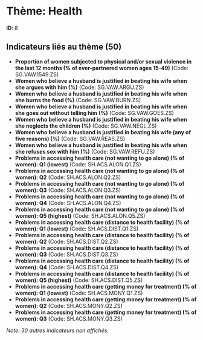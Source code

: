 # Thème: Health

**ID**: 8

## Indicateurs liés au thème (50)

- **Proportion of women subjected to physical and/or sexual violence in the last 12 months (% of ever-partnered women ages 15-49)** (Code: SG.VAW.1549.ZS)
- **Women who believe a husband is justified in beating his wife when she argues with him (%)** (Code: SG.VAW.ARGU.ZS)
- **Women who believe a husband is justified in beating his wife when she burns the food (%)** (Code: SG.VAW.BURN.ZS)
- **Women who believe a husband is justified in beating his wife when she goes out without telling him (%)** (Code: SG.VAW.GOES.ZS)
- **Women who believe a husband is justified in beating his wife when she neglects the children (%)** (Code: SG.VAW.NEGL.ZS)
- **Women who believe a husband is justified in beating his wife (any of five reasons) (%)** (Code: SG.VAW.REAS.ZS)
- **Women who believe a husband is justified in beating his wife when she refuses sex with him (%)** (Code: SG.VAW.REFU.ZS)
- **Problems in accessing health care (not wanting to go alone) (% of women): Q1 (lowest)** (Code: SH.ACS.ALON.Q1.ZS)
- **Problems in accessing health care (not wanting to go alone) (% of women): Q2** (Code: SH.ACS.ALON.Q2.ZS)
- **Problems in accessing health care (not wanting to go alone) (% of women): Q3** (Code: SH.ACS.ALON.Q3.ZS)
- **Problems in accessing health care (not wanting to go alone) (% of women): Q4** (Code: SH.ACS.ALON.Q4.ZS)
- **Problems in accessing health care (not wanting to go alone) (% of women): Q5 (highest)** (Code: SH.ACS.ALON.Q5.ZS)
- **Problems in accessing health care (distance to health facility) (% of women): Q1 (lowest)** (Code: SH.ACS.DIST.Q1.ZS)
- **Problems in accessing health care (distance to health facility) (% of women): Q2** (Code: SH.ACS.DIST.Q2.ZS)
- **Problems in accessing health care (distance to health facility) (% of women): Q3** (Code: SH.ACS.DIST.Q3.ZS)
- **Problems in accessing health care (distance to health facility) (% of women): Q4** (Code: SH.ACS.DIST.Q4.ZS)
- **Problems in accessing health care (distance to health facility) (% of women): Q5 (highest)** (Code: SH.ACS.DIST.Q5.ZS)
- **Problems in accessing health care (getting money for treatment) (% of women): Q1 (lowest)** (Code: SH.ACS.MONY.Q1.ZS)
- **Problems in accessing health care (getting money for treatment) (% of women): Q2** (Code: SH.ACS.MONY.Q2.ZS)
- **Problems in accessing health care (getting money for treatment) (% of women): Q3** (Code: SH.ACS.MONY.Q3.ZS)

*Note: 30 autres indicateurs non affichés.*
